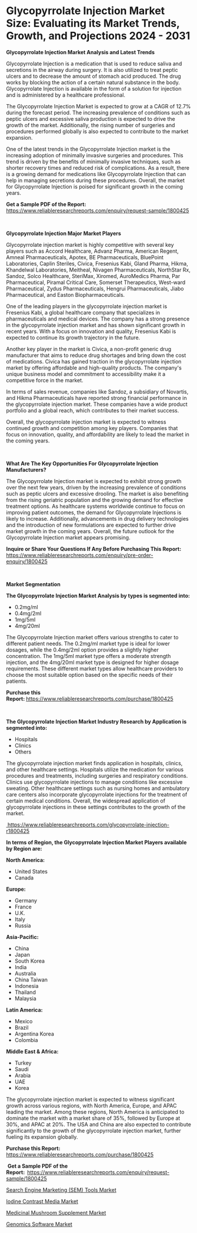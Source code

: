<p><h1>Glycopyrrolate Injection Market Size: Evaluating its Market Trends, Growth, and Projections 2024 - 2031</h1></p><p><strong>Glycopyrrolate Injection Market Analysis and Latest Trends</strong></p>
<p><p>Glycopyrrolate Injection is a medication that is used to reduce saliva and secretions in the airway during surgery. It is also utilized to treat peptic ulcers and to decrease the amount of stomach acid produced. The drug works by blocking the action of a certain natural substance in the body. Glycopyrrolate Injection is available in the form of a solution for injection and is administered by a healthcare professional.</p><p>The Glycopyrrolate Injection Market is expected to grow at a CAGR of 12.7% during the forecast period. The increasing prevalence of conditions such as peptic ulcers and excessive saliva production is expected to drive the growth of the market. Additionally, the rising number of surgeries and procedures performed globally is also expected to contribute to the market expansion.</p><p>One of the latest trends in the Glycopyrrolate Injection market is the increasing adoption of minimally invasive surgeries and procedures. This trend is driven by the benefits of minimally invasive techniques, such as shorter recovery times and reduced risk of complications. As a result, there is a growing demand for medications like Glycopyrrolate Injection that can help in managing secretions during these procedures. Overall, the market for Glycopyrrolate Injection is poised for significant growth in the coming years.</p></p>
<p><strong>Get a Sample PDF of the Report:&nbsp;</strong> <a href="https://www.reliableresearchreports.com/enquiry/request-sample/1800425">https://www.reliableresearchreports.com/enquiry/request-sample/1800425</a></p>
<p>&nbsp;</p>
<p><strong>Glycopyrrolate Injection Major Market Players</strong></p>
<p><p>Glycopyrrolate injection market is highly competitive with several key players such as Accord Healthcare, Advanz Pharma, American Regent, Amneal Pharmaceuticals, Apotex, BE Pharmaceuticals, BluePoint Laboratories, Caplin Steriles, Civica, Fresenius Kabi, Gland Pharma, Hikma, Khandelwal Laboratories, Meitheal, Nivagen Pharmaceuticals, NorthStar Rx, Sandoz, Solco Healthcare, SteriMax, Xiromed, AuroMedics Pharma, Par Pharmaceutical, Piramal Critical Care, Somerset Therapeutics, West-ward Pharmaceutical, Zydus Pharmaceuticals, Hengrui Pharmaceuticals, Jiabo Pharmaceutical, and Easton Biopharmaceuticals.</p><p>One of the leading players in the glycopyrrolate injection market is Fresenius Kabi, a global healthcare company that specializes in pharmaceuticals and medical devices. The company has a strong presence in the glycopyrrolate injection market and has shown significant growth in recent years. With a focus on innovation and quality, Fresenius Kabi is expected to continue its growth trajectory in the future.</p><p>Another key player in the market is Civica, a non-profit generic drug manufacturer that aims to reduce drug shortages and bring down the cost of medications. Civica has gained traction in the glycopyrrolate injection market by offering affordable and high-quality products. The company's unique business model and commitment to accessibility make it a competitive force in the market.</p><p>In terms of sales revenue, companies like Sandoz, a subsidiary of Novartis, and Hikma Pharmaceuticals have reported strong financial performance in the glycopyrrolate injection market. These companies have a wide product portfolio and a global reach, which contributes to their market success.</p><p>Overall, the glycopyrrolate injection market is expected to witness continued growth and competition among key players. Companies that focus on innovation, quality, and affordability are likely to lead the market in the coming years.</p></p>
<p>&nbsp;</p>
<p><strong>What Are The Key Opportunities For Glycopyrrolate Injection Manufacturers?</strong></p>
<p><p>The Glycopyrrolate Injection market is expected to exhibit strong growth over the next few years, driven by the increasing prevalence of conditions such as peptic ulcers and excessive drooling. The market is also benefiting from the rising geriatric population and the growing demand for effective treatment options. As healthcare systems worldwide continue to focus on improving patient outcomes, the demand for Glycopyrrolate Injections is likely to increase. Additionally, advancements in drug delivery technologies and the introduction of new formulations are expected to further drive market growth in the coming years. Overall, the future outlook for the Glycopyrrolate Injection market appears promising.</p></p>
<p><strong>Inquire or Share Your Questions If Any Before Purchasing This Report:</strong> <a href="https://www.reliableresearchreports.com/enquiry/pre-order-enquiry/1800425">https://www.reliableresearchreports.com/enquiry/pre-order-enquiry/1800425</a></p>
<p>&nbsp;</p>
<p><strong>Market Segmentation</strong></p>
<p><strong>The Glycopyrrolate Injection Market Analysis by types is segmented into:</strong></p>
<p><ul><li>0.2mg/ml</li><li>0.4mg/2ml</li><li>1mg/5ml</li><li>4mg/20ml</li></ul></p>
<p><p>The Glycopyrrolate Injection market offers various strengths to cater to different patient needs. The 0.2mg/ml market type is ideal for lower dosages, while the 0.4mg/2ml option provides a slightly higher concentration. The 1mg/5ml market type offers a moderate strength injection, and the 4mg/20ml market type is designed for higher dosage requirements. These different market types allow healthcare providers to choose the most suitable option based on the specific needs of their patients.</p></p>
<p><strong>Purchase this Report:&nbsp;</strong><a href="https://www.reliableresearchreports.com/purchase/1800425">https://www.reliableresearchreports.com/purchase/1800425</a></p>
<p>&nbsp;</p>
<p><strong>The Glycopyrrolate Injection Market Industry Research by Application is segmented into:</strong></p>
<p><ul><li>Hospitals</li><li>Clinics</li><li>Others</li></ul></p>
<p><p>The glycopyrrolate injection market finds application in hospitals, clinics, and other healthcare settings. Hospitals utilize the medication for various procedures and treatments, including surgeries and respiratory conditions. Clinics use glycopyrrolate injections to manage conditions like excessive sweating. Other healthcare settings such as nursing homes and ambulatory care centers also incorporate glycopyrrolate injections for the treatment of certain medical conditions. Overall, the widespread application of glycopyrrolate injections in these settings contributes to the growth of the market.</p></p>
<p><a href="https://www.reliableresearchreports.com/glycopyrrolate-injection-r1800425">&nbsp;https://www.reliableresearchreports.com/glycopyrrolate-injection-r1800425</a></p>
<p><strong>In terms of Region, the Glycopyrrolate Injection Market Players available by Region are:</strong></p>
<p>
    <p> <strong> North America: </strong>
        <ul>
            <li>United States</li>
            <li>Canada</li>
        </ul>
        </p> 
    <p> <strong> Europe: </strong>
        <ul>
            <li>Germany</li>
            <li>France</li>
            <li>U.K.</li>
            <li>Italy</li>
            <li>Russia</li>
        </ul>
        </p> 
    <p> <strong> Asia-Pacific: </strong>
        <ul>
            <li>China</li>
            <li>Japan</li>
            <li>South Korea</li>
            <li>India</li>
            <li>Australia</li>
            <li>China Taiwan</li>
            <li>Indonesia</li>
            <li>Thailand</li>
            <li>Malaysia</li>
        </ul>
        </p> 
    <p> <strong> Latin America: </strong>
        <ul>
            <li>Mexico</li>
            <li>Brazil</li>
            <li>Argentina Korea</li>
            <li>Colombia</li>
        </ul>
        </p> 
    <p> <strong> Middle East & Africa: </strong>
        <ul>
            <li>Turkey</li>
            <li>Saudi</li>
            <li>Arabia</li>
            <li>UAE</li>
            <li>Korea</li>
        </ul>
    </p>
    </p>
<p><p>The glycopyrrolate injection market is expected to witness significant growth across various regions, with North America, Europe, and APAC leading the market. Among these regions, North America is anticipated to dominate the market with a market share of 35%, followed by Europe at 30%, and APAC at 20%. The USA and China are also expected to contribute significantly to the growth of the glycopyrrolate injection market, further fueling its expansion globally.</p></p>
<p><strong>Purchase this Report: </strong><a href="https://www.reliableresearchreports.com/purchase/1800425">https://www.reliableresearchreports.com/purchase/1800425</a></p>
<p>&nbsp;<strong>Get a Sample PDF of the Report:&nbsp;&nbsp;</strong><a href="https://www.reliableresearchreports.com/enquiry/request-sample/1800425">https://www.reliableresearchreports.com/enquiry/request-sample/1800425</a></p>
<p><strong></strong></p>
<p><p><a href="https://medium.com/@maria.hardacre7345/search-engine-marketing-sem-tools-market-report-reveals-the-latest-trends-and-growth-e8725b14d531">Search Engine Marketing (SEM) Tools Market</a></p><p><a href="https://github.com/gracielawharr/Market-Research-Report-List-1/blob/main/iodine-contrast-media-market.md">Iodine Contrast Media Market</a></p><p><a href="https://github.com/JennyferFeil2023/Market-Research-Report-List-1/blob/main/medicinal-mushroom-supplement-market.md">Medicinal Mushroom Supplement Market</a></p><p><a href="https://medium.com/@aidalakin1908/genomics-software-market-competitive-analysis-market-trends-and-forecast-to-2031-f3c5ccaa5e3f">Genomics Software Market</a></p></p>